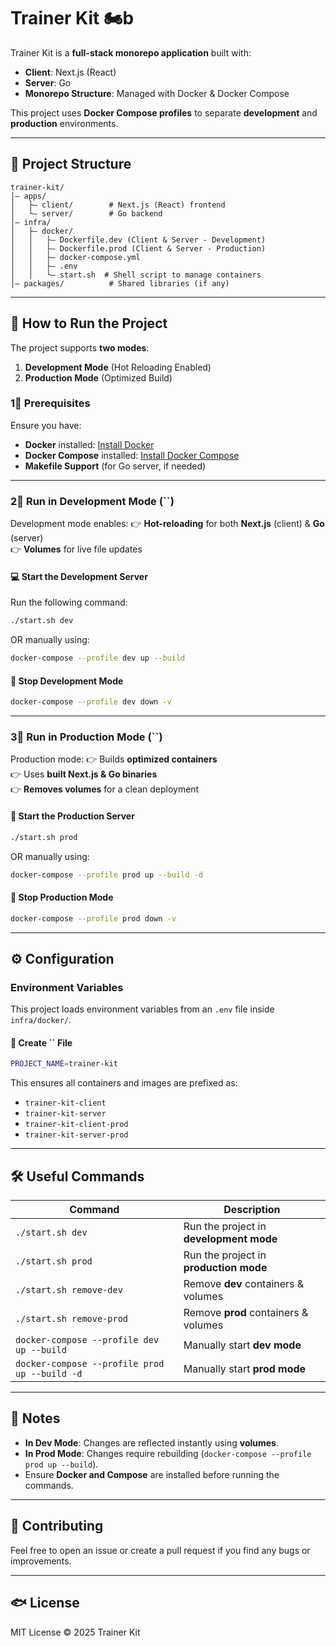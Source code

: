 # Trainer Kit 🏍b

Trainer Kit is a **full-stack monorepo application** built with:

- **Client**: Next.js (React)
- **Server**: Go
- **Monorepo Structure**: Managed with Docker & Docker Compose

This project uses **Docker Compose profiles** to separate **development** and **production** environments.

---

## **📂 Project Structure**

```
trainer-kit/
│️— apps/
│   ├️— client/        # Next.js (React) frontend
│   └️— server/        # Go backend
│️— infra/
│   ├️— docker/
│   │   ├️— Dockerfile.dev (Client & Server - Development)
│   │   ├️— Dockerfile.prod (Client & Server - Production)
│   │   ├️— docker-compose.yml
│   │   ├️— .env
│   │   └️— start.sh  # Shell script to manage containers
│️— packages/          # Shared libraries (if any)
```

---

## **🚀 How to Run the Project**

The project supports **two modes**:

1. **Development Mode** (Hot Reloading Enabled)
2. **Production Mode** (Optimized Build)

### **1⃣ Prerequisites**

Ensure you have:

- **Docker** installed: [Install Docker](https://docs.docker.com/get-docker/)
- **Docker Compose** installed: [Install Docker Compose](https://docs.docker.com/compose/install/)
- **Makefile Support** (for Go server, if needed)

---

### **2⃣ Run in Development Mode (**``**)**

Development mode enables: 👉 **Hot-reloading** for both **Next.js** (client) & **Go** (server)\
👉 **Volumes** for live file updates

#### **💻 Start the Development Server**

Run the following command:

```sh
./start.sh dev
```

OR manually using:

```sh
docker-compose --profile dev up --build
```

#### **📛 Stop Development Mode**

```sh
docker-compose --profile dev down -v
```

---

### **3⃣ Run in Production Mode (**``**)**

Production mode: 👉 Builds **optimized containers**\
👉 Uses **built Next.js & Go binaries**\
👉 **Removes volumes** for a clean deployment

#### **🚀 Start the Production Server**

```sh
./start.sh prod
```

OR manually using:

```sh
docker-compose --profile prod up --build -d
```

#### **📛 Stop Production Mode**

```sh
docker-compose --profile prod down -v
```

---

## **⚙️ Configuration**

### **Environment Variables**

This project loads environment variables from an `.env` file inside `infra/docker/`.

#### **📄 Create **``** File**

```sh
PROJECT_NAME=trainer-kit
```

This ensures all containers and images are prefixed as:

- `trainer-kit-client`
- `trainer-kit-server`
- `trainer-kit-client-prod`
- `trainer-kit-server-prod`

---

## **🛠️ Useful Commands**

| Command                                       | Description                             |
| --------------------------------------------- | --------------------------------------- |
| `./start.sh dev`                              | Run the project in **development mode** |
| `./start.sh prod`                             | Run the project in **production mode**  |
| `./start.sh remove-dev`                       | Remove **dev** containers & volumes     |
| `./start.sh remove-prod`                      | Remove **prod** containers & volumes    |
| `docker-compose --profile dev up --build`     | Manually start **dev mode**             |
| `docker-compose --profile prod up --build -d` | Manually start **prod mode**            |

---

## **📝 Notes**

- **In Dev Mode**: Changes are reflected instantly using **volumes**.
- **In Prod Mode**: Changes require rebuilding (`docker-compose --profile prod up --build`).
- Ensure **Docker and Compose** are installed before running the commands.

---

## **🤝 Contributing**

Feel free to open an issue or create a pull request if you find any bugs or improvements.

---

## **🐟 License**

MIT License © 2025 Trainer Kit

```

```
